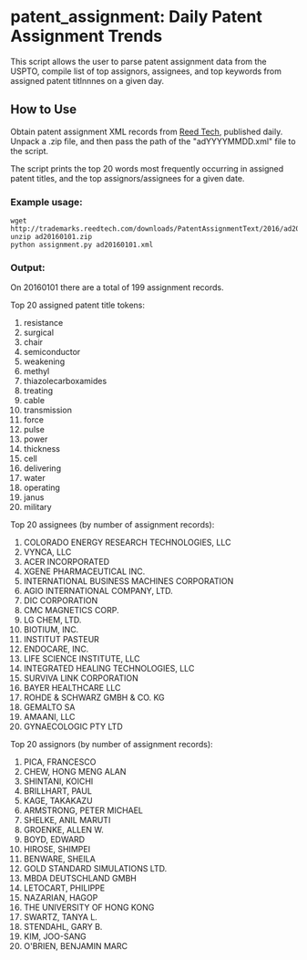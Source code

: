 # patent_assignment: Daily Patent Assignment Trends

This script allows the user to parse patent assignment data from the USPTO, compile list of top assignors, assignees, and top keywords from assigned patent titlnnnes on a given day.

## How to Use

Obtain patent assignment XML records from [Reed Tech](http://trademarks.reedtech.com/assignment.php), published daily. Unpack a .zip file, and then pass the path of the "adYYYYMMDD.xml" file to the script.

The script prints the top 20 words most frequently occurring in assigned patent titles, and the top assignors/assignees for a given date.

### Example usage: 
```
wget http://trademarks.reedtech.com/downloads/PatentAssignmentText/2016/ad20160101.zip
unzip ad20160101.zip
python assignment.py ad20160101.xml
```


### Output:
On 20160101 there are a total of 199 assignment records.


Top 20 assigned patent title tokens:


1. resistance
2. surgical
3. chair
4. semiconductor
5. weakening
6. methyl
7. thiazolecarboxamides
8. treating
9. cable
10. transmission
11. force
12. pulse
13. power
14. thickness
15. cell
16. delivering
17. water
18. operating
19. janus
20. military


Top 20 assignees (by number of assignment records):


1. COLORADO ENERGY RESEARCH TECHNOLOGIES, LLC
2. VYNCA, LLC
3. ACER INCORPORATED
4. XGENE PHARMACEUTICAL INC.
5. INTERNATIONAL BUSINESS MACHINES CORPORATION
6. AGIO INTERNATIONAL COMPANY, LTD.
7. DIC CORPORATION
8. CMC MAGNETICS CORP.
9. LG CHEM, LTD.
10. BIOTIUM, INC.
11. INSTITUT PASTEUR
12. ENDOCARE, INC.
13. LIFE SCIENCE INSTITUTE, LLC
14. INTEGRATED HEALING TECHNOLOGIES, LLC
15. SURVIVA LINK CORPORATION
16. BAYER HEALTHCARE LLC
17. ROHDE & SCHWARZ GMBH & CO. KG
18. GEMALTO SA
19. AMAANI, LLC
20. GYNAECOLOGIC PTY LTD


Top 20 assignors (by number of assignment records):


1. PICA, FRANCESCO
2. CHEW, HONG MENG ALAN
3. SHINTANI, KOICHI
4. BRILLHART, PAUL
5. KAGE, TAKAKAZU
6. ARMSTRONG, PETER MICHAEL
7. SHELKE, ANIL MARUTI
8. GROENKE, ALLEN W.
9. BOYD, EDWARD
10. HIROSE, SHIMPEI
11. BENWARE, SHEILA
12. GOLD STANDARD SIMULATIONS LTD.
13. MBDA DEUTSCHLAND GMBH
14. LETOCART, PHILIPPE
15. NAZARIAN, HAGOP
16. THE UNIVERSITY OF HONG KONG
17. SWARTZ, TANYA L.
18. STENDAHL, GARY B.
19. KIM, JOO-SANG
20. O'BRIEN, BENJAMIN MARC
